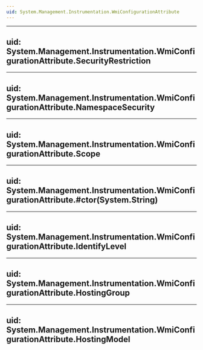 ```yaml
---
uid: System.Management.Instrumentation.WmiConfigurationAttribute
---
```


---
uid: System.Management.Instrumentation.WmiConfigurationAttribute.SecurityRestriction
---

---
uid: System.Management.Instrumentation.WmiConfigurationAttribute.NamespaceSecurity
---

---
uid: System.Management.Instrumentation.WmiConfigurationAttribute.Scope
---

---
uid: System.Management.Instrumentation.WmiConfigurationAttribute.#ctor(System.String)
---

---
uid: System.Management.Instrumentation.WmiConfigurationAttribute.IdentifyLevel
---

---
uid: System.Management.Instrumentation.WmiConfigurationAttribute.HostingGroup
---

---
uid: System.Management.Instrumentation.WmiConfigurationAttribute.HostingModel
---
